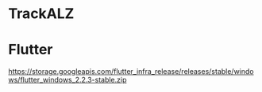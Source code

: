 # TrackALZ

# Flutter
https://storage.googleapis.com/flutter_infra_release/releases/stable/windows/flutter_windows_2.2.3-stable.zip
